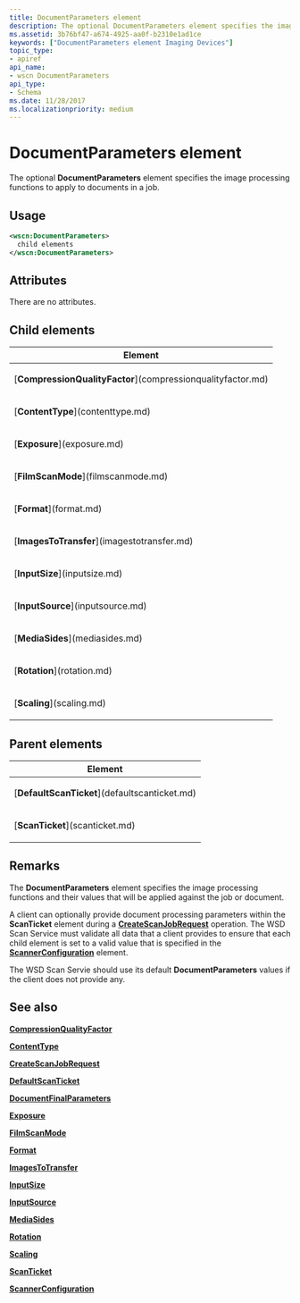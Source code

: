 ```yaml
---
title: DocumentParameters element
description: The optional DocumentParameters element specifies the image processing functions to apply to documents in a job.
ms.assetid: 3b76bf47-a674-4925-aa0f-b2310e1ad1ce
keywords: ["DocumentParameters element Imaging Devices"]
topic_type:
- apiref
api_name:
- wscn DocumentParameters
api_type:
- Schema
ms.date: 11/28/2017
ms.localizationpriority: medium
---
```


# DocumentParameters element


The optional **DocumentParameters** element specifies the image processing functions to apply to documents in a job.

Usage
-----

```xml
<wscn:DocumentParameters>
  child elements
</wscn:DocumentParameters>
```

Attributes
----------

There are no attributes.

## Child elements


<table>
<colgroup>
<col width="100%" />
</colgroup>
<thead>
<tr class="header">
<th>Element</th>
</tr>
</thead>
<tbody>
<tr class="odd">
<td><p>[<strong>CompressionQualityFactor</strong>](compressionqualityfactor.md)</p></td>
</tr>
<tr class="even">
<td><p>[<strong>ContentType</strong>](contenttype.md)</p></td>
</tr>
<tr class="odd">
<td><p>[<strong>Exposure</strong>](exposure.md)</p></td>
</tr>
<tr class="even">
<td><p>[<strong>FilmScanMode</strong>](filmscanmode.md)</p></td>
</tr>
<tr class="odd">
<td><p>[<strong>Format</strong>](format.md)</p></td>
</tr>
<tr class="even">
<td><p>[<strong>ImagesToTransfer</strong>](imagestotransfer.md)</p></td>
</tr>
<tr class="odd">
<td><p>[<strong>InputSize</strong>](inputsize.md)</p></td>
</tr>
<tr class="even">
<td><p>[<strong>InputSource</strong>](inputsource.md)</p></td>
</tr>
<tr class="odd">
<td><p>[<strong>MediaSides</strong>](mediasides.md)</p></td>
</tr>
<tr class="even">
<td><p>[<strong>Rotation</strong>](rotation.md)</p></td>
</tr>
<tr class="odd">
<td><p>[<strong>Scaling</strong>](scaling.md)</p></td>
</tr>
</tbody>
</table>

## Parent elements


<table>
<colgroup>
<col width="100%" />
</colgroup>
<thead>
<tr class="header">
<th>Element</th>
</tr>
</thead>
<tbody>
<tr class="odd">
<td><p>[<strong>DefaultScanTicket</strong>](defaultscanticket.md)</p></td>
</tr>
<tr class="even">
<td><p>[<strong>ScanTicket</strong>](scanticket.md)</p></td>
</tr>
</tbody>
</table>

Remarks
-------

The **DocumentParameters** element specifies the image processing functions and their values that will be applied against the job or document.

A client can optionally provide document processing parameters within the **ScanTicket** element during a [**CreateScanJobRequest**](createscanjobrequest.md) operation. The WSD Scan Service must validate all data that a client provides to ensure that each child element is set to a valid value that is specified in the [**ScannerConfiguration**](scannerconfiguration.md) element.

The WSD Scan Servie should use its default **DocumentParameters** values if the client does not provide any.

## See also


[**CompressionQualityFactor**](compressionqualityfactor.md)

[**ContentType**](contenttype.md)

[**CreateScanJobRequest**](createscanjobrequest.md)

[**DefaultScanTicket**](defaultscanticket.md)

[**DocumentFinalParameters**](documentfinalparameters.md)

[**Exposure**](exposure.md)

[**FilmScanMode**](filmscanmode.md)

[**Format**](format.md)

[**ImagesToTransfer**](imagestotransfer.md)

[**InputSize**](inputsize.md)

[**InputSource**](inputsource.md)

[**MediaSides**](mediasides.md)

[**Rotation**](rotation.md)

[**Scaling**](scaling.md)

[**ScanTicket**](scanticket.md)

[**ScannerConfiguration**](scannerconfiguration.md)

 

 






